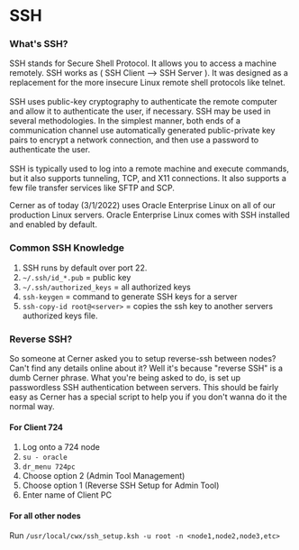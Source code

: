 # SSH

### What's SSH?

SSH stands for Secure Shell Protocol. It allows you to access a machine remotely. SSH works as     ( SSH Client --> SSH Server ). It was designed as a replacement for the more insecure Linux remote shell protocols like telnet. \
\
SSH uses public-key cryptography to authenticate the remote computer and allow it to authenticate the user, if necessary. SSH may be used in several methodologies. In the simplest manner, both ends of a communication channel use automatically generated public-private key pairs to encrypt a network connection, and then use a password to authenticate the user. \
\
SSH is typically used to log into a remote machine and execute commands, but it also supports tunneling, TCP, and X11 connections. It also supports a few file transfer services like SFTP and SCP.

Cerner as of today (3/1/2022) uses Oracle Enterprise Linux on all of our production Linux servers. Oracle Enterprise Linux comes with SSH installed and enabled by default.&#x20;

### Common SSH Knowledge

1. SSH runs by default over port 22.&#x20;
2. `~/.ssh/id_*.pub` = public key
3. `~/.ssh/authorized_keys` = all authorized keys
4. `ssh-keygen` = command to generate SSH keys for a server
5. `ssh-copy-id root@<server>` = copies the ssh key to another servers authorized keys file.

### Reverse SSH?

So someone at Cerner asked you to setup reverse-ssh between nodes? Can't find any details online about it? Well it's because "reverse SSH" is a dumb Cerner phrase. What you're being asked to do, is set up passwordless SSH authentication between servers. This should be fairly easy as Cerner has a special script to help you if you don't wanna do it the normal way.&#x20;

#### For Client 724

1. Log onto a 724 node
2. `su - oracle`
3. `dr_menu 724pc`
4. Choose option 2 (Admin Tool Management)
5. Choose option 1 (Reverse SSH Setup for Admin Tool)
6. Enter name of Client PC&#x20;

#### For all other nodes

Run `/usr/local/cwx/ssh_setup.ksh -u root -n <node1,node2,node3,etc>`
